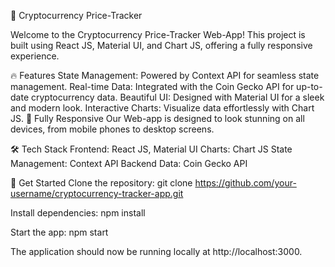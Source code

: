 🚀 Cryptocurrency Price-Tracker 

Welcome to the Cryptocurrency Price-Tracker Web-App! This project is built using React JS, Material UI, and Chart JS, offering a fully responsive experience.

🔥 Features
State Management: Powered by Context API for seamless state management.
Real-time Data: Integrated with the Coin Gecko API for up-to-date cryptocurrency data.
Beautiful UI: Designed with Material UI for a sleek and modern look.
Interactive Charts: Visualize data effortlessly with Chart JS.
📱 Fully Responsive
Our Web-app is designed to look stunning on all devices, from mobile phones to desktop screens.

🛠️ Tech Stack
Frontend: React JS, Material UI
Charts: Chart JS
State Management: Context API
Backend Data: Coin Gecko API

🚀 Get Started
Clone the repository:
git clone https://github.com/your-username/cryptocurrency-tracker-app.git

Install dependencies:
npm install

Start the app:
npm start

The application should now be running locally at http://localhost:3000.
